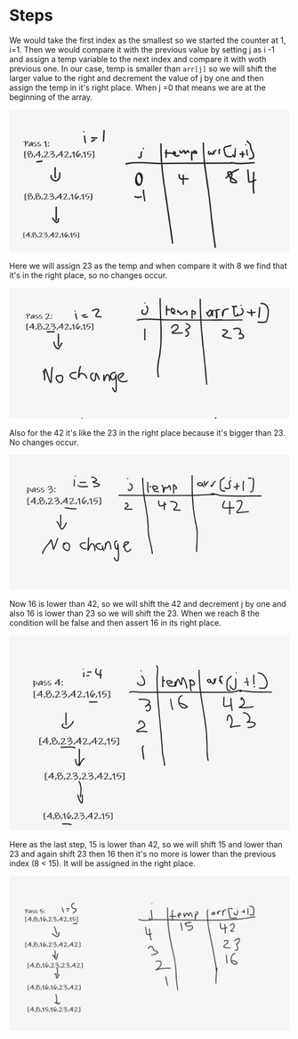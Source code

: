 # Steps

We would take the first index as the smallest so we started the counter at 1, i=1. Then we would compare it with the previous value by setting j as i -1 and assign a temp variable to the next index and compare it with woth previous one.
In our case, temp is smaller than `arr[j]` so we will shift the larger value to the right and decrement the value of j by one and then assign the temp in it's right place. When j =0 that means we are at the beginning of the array.

![1](./assets/1.png)

Here we will assign 23 as the temp and when compare it with 8 we find that it's in the right place, so no changes occur.

![2](./assets/2.png)

Also for the 42 it's like the 23 in the right place because it's bigger than 23. No changes occur.

![3](./assets/3.png)

Now 16 is lower than 42, so we will shift the 42 and decrement j by one and also 16 is lower than 23 so we will shift the 23. When we reach 8 the condition will be false and then assert 16 in its right place.

![4](./assets/4.png)

Here as the last step, 15 is lower than 42, so we will shift 15 and lower than 23 and again shift 23 then 16 then it's no more is lower than the previous index (8 < 15). It will be assigned in the right place.

![5](./assets/5.png)
